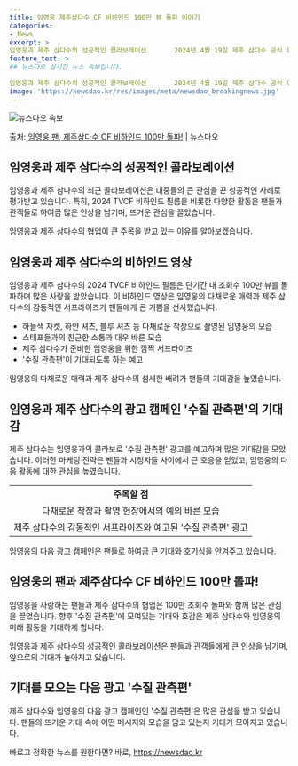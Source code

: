 ```yaml
---
title: 임영웅 제주삼다수 CF 비하인드 100만 뷰 돌파 이야기
categories:
- News
excerpt: >
임영웅과 제주 삼다수의 성공적인 콜라보레이션       2024년 4월 19일 제주 삼다수 공식 유튜브 채널…
feature_text: >
## 뉴스다오 실시간 뉴스 속보입니다.

임영웅과 제주 삼다수의 성공적인 콜라보레이션       2024년 4월 19일 제주 삼다수 공식 유튜브 채널…
image: 'https://newsdao.kr/res/images/meta/newsdao_breakingnews.jpg'
---
```


![뉴스다오 속보](https://newsdao.kr/res/images/meta/newsdao_breakingnews.jpg)

<p>출처: <a href="https://newsdao.kr/4654" rel="dofollow">임영웅 팬, 제주삼다수 CF 비하인드 100만 돌파!</a> | 뉴스다오</p>

<h2 data-ke-size="size26">임영웅과 제주 삼다수의 성공적인 콜라보레이션</h2>
임영웅과 제주 삼다수의 최근 콜라보레이션은 대중들의 큰 관심을 끈 성공적인 사례로 평가받고 있습니다. 특히, 2024 TVCF 비하인드 필름을 비롯한 다양한 활동은 팬들과 관객들로 하여금 많은 인상을 남기며, 뜨거운 관심을 끌었습니다.

<p data-ke-size="size16">임영웅과 제주 삼다수의 협업이 큰 주목을 받고 있는 이유를 알아보겠습니다.</p>

<h2 data-ke-size="size26">임영웅과 제주 삼다수의 비하인드 영상</h2>
임영웅과 제주 삼다수의 2024 TVCF 비하인드 필름은 단기간 내 조회수 100만 뷰를 돌파하며 많은 사랑을 받았습니다. 이 비하인드 영상은 임영웅의 다채로운 매력과 제주 삼다수의 감동적인 서프라이즈가 팬들에게 큰 기쁨을 선사했습니다.

<ul>
  <li>하늘색 자켓, 하얀 셔츠, 블루 셔츠 등 다채로운 착장으로 촬영된 임영웅의 모습</li>
  <li>스태프들과의 친근한 소통과 대우 바른 모습</li>
  <li>제주 삼다수가 준비한 임영웅을 위한 깜짝 서프라이즈</li>
  <li>'수질 관측편'이 기대되도록 하는 예고</li>
</ul>

<p data-ke-size="size16">임영웅의 다채로운 매력과 제주 삼다수의 섬세한 배려가 팬들의 기대감을 높였습니다.</p>

<h2 data-ke-size="size26">임영웅과 제주 삼다수의 광고 캠페인 '수질 관측편'의 기대감</h2>
제주 삼다수는 임영웅과의 콜라보로 '수질 관측편' 광고를 예고하며 많은 기대감을 모았습니다. 이러한 마케팅 전략은 팬들과 시청자들 사이에서 큰 호응을 얻었고, 임영웅의 다음 활동에 대한 관심을 높였습니다.

<table>
  <tr>
    <td style="text-align: center; height: 17px;"><b>주목할 점</b></td>
  </tr>
  <tr>
    <td style="text-align: center; height: 17px;">다채로운 착장과 촬영 현장에서의 예의 바른 모습</td>
  </tr>
  <tr>
    <td style="text-align: center; height: 17px;">제주 삼다수의 감동적인 서프라이즈와 예고된 '수질 관측편' 광고</td>
  </tr>
</table>

<p data-ke-size="size16">임영웅의 다음 광고 캠페인은 팬들로 하여금 큰 기대와 호기심을 안겨주고 있습니다.</p>

<h2 data-ke-size="size26">임영웅의 팬과 제주삼다수 CF 비하인드 100만 돌파!</h2>
임영웅을 사랑하는 팬들과 제주 삼다수의 협업은 100만 조회수 돌파와 함께 많은 관심을 끌었습니다. 향후 '수질 관측편'에 모여있는 기대와 호감은 제주 삼다수와 임영웅의 미래 활동을 기대하게 합니다.

<p data-ke-size="size16">임영웅과 제주 삼다수의 성공적인 콜라보레이션은 팬들과 관객들에게 큰 인상을 남기며, 앞으로의 기대가 높아지고 있습니다.</p>

<h2 data-ke-size="size26">기대를 모으는 다음 광고 '수질 관측편'</h2>
제주 삼다수와 임영웅의 다음 광고 캠페인인 '수질 관측편'은 많은 관심을 받고 있습니다. 팬들의 뜨거운 기대 속에 어떤 메시지와 모습을 담고 있는지 기대가 모아지고 있습니다.
 

빠르고 정확한 뉴스를 원한다면? 바로, <a href="https://newsdao.kr" rel="dofollow">https://newsdao.kr</a>


    
